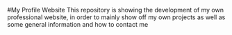 #My Profile Website
This repository is showing the development of my own professional
website, in order to mainly show off my own projects
as well as some general information and how to contact me